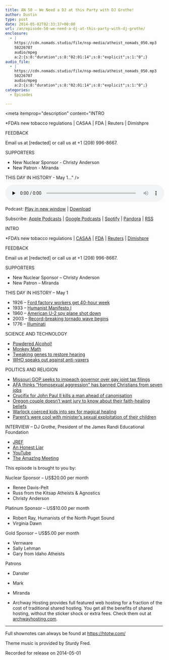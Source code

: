 ```yaml
---
title: AN 50 – We Need a DJ at this Party with DJ Grothe!
author: Dustin
type: post
date: 2014-05-02T02:33:37+00:00
url: /an/episode-50-we-need-a-dj-at-this-party-with-dj-grothe/
enclosure:
  - |
    https://cdn.nomads.studio/file/nsp-media/atheist_nomads_050.mp3
    58226707
    audio/mpeg
    a:2:{s:8:"duration";s:8:"02:01:14";s:8:"explicit";s:1:"0";}
audio_file:
  - |
    https://cdn.nomads.studio/file/nsp-media/atheist_nomads_050.mp3
    58226707
    audio/mpeg
    a:2:{s:8:"duration";s:8:"02:01:14";s:8:"explicit";s:1:"0";}
categories:
  - Episodes

---
```

<div itemscope itemtype="http://schema.org/AudioObject">
  <meta itemprop="name" content="Episode 50 &#8211; We Need a DJ at this Party with DJ Grothe!" />
  
  <meta itemprop="uploadDate" content="2014-05-01T20:33:37-06:00" />
  
  <meta itemprop="encodingFormat" content="audio/mpeg" />
  
  <meta itemprop="duration" content="PT2H01M14S" />
  
  <meta itemprop="description" content="INTRO

*FDA’s new tobacco regulations | CASAA | FDA | Reuters | Dimishpre

FEEDBACK

Email us at [redacted] or call us at +1 (208) 996-8667.

SUPPORTERS

* New Nuclear Sponsor - Christy Anderson
* New Patron - Miranda

THIS DAY IN HISTORY - May 1..." />
  
  <meta itemprop="contentUrl" content="https://dts.podtrac.com/redirect.mp3/cdn.nomads.studio/file/nsp-media/atheist_nomads_050.mp3" />
  
  <meta itemprop="contentSize" content="55.5" />
  </p> 
  
  <div class="powerpress_player" id="powerpress_player_8305">
    <audio class="wp-audio-shortcode" id="audio-5188-49" preload="none" style="width: 100%;" controls="controls"><source type="audio/mpeg" src="https://dts.podtrac.com/redirect.mp3/cdn.nomads.studio/file/nsp-media/atheist_nomads_050.mp3?_=49" /><a href="https://dts.podtrac.com/redirect.mp3/cdn.nomads.studio/file/nsp-media/atheist_nomads_050.mp3">https://dts.podtrac.com/redirect.mp3/cdn.nomads.studio/file/nsp-media/atheist_nomads_050.mp3</a></audio>
  </div>
</div>

<p class="powerpress_links powerpress_links_mp3">
  Podcast: <a href="https://dts.podtrac.com/redirect.mp3/cdn.nomads.studio/file/nsp-media/atheist_nomads_050.mp3" class="powerpress_link_pinw" target="_blank" title="Play in new window" onclick="return powerpress_pinw('https://htotw.com/?powerpress_pinw=5188-podcast');" rel="nofollow">Play in new window</a> | <a href="https://dts.podtrac.com/redirect.mp3/cdn.nomads.studio/file/nsp-media/atheist_nomads_050.mp3" class="powerpress_link_d" title="Download" rel="nofollow" download="atheist_nomads_050.mp3">Download</a>
</p>

<p class="powerpress_links powerpress_subscribe_links">
  Subscribe: <a href="https://podcasts.apple.com/us/podcast/humanists-take-on-the-world/id530050098?mt=2&ls=1" class="powerpress_link_subscribe powerpress_link_subscribe_itunes" target="_blank" title="Subscribe on Apple Podcasts" rel="nofollow">Apple Podcasts</a> | <a href="https://www.google.com/podcasts?feed=aHR0cDovL2F0aGVpc3Rub21hZHMubGlic3luLmNvbS9yc3M%3D" class="powerpress_link_subscribe powerpress_link_subscribe_googleplay" target="_blank" title="Subscribe on Google Podcasts" rel="nofollow">Google Podcasts</a> | <a href="https://open.spotify.com/show/3LzK2xZGike6Tc1GEMtMbr?si=LieN9SNuTpq96smuaUsH8A" class="powerpress_link_subscribe powerpress_link_subscribe_spotify" target="_blank" title="Subscribe on Spotify" rel="nofollow">Spotify</a> | <a href="https://www.pandora.com/podcast/atheist-nomads/PC:10122?corr=62071012&part=ug" class="powerpress_link_subscribe powerpress_link_subscribe_pandora" target="_blank" title="Subscribe on Pandora" rel="nofollow">Pandora</a> | <a href="https://htotw.com/feed/podcast/" class="powerpress_link_subscribe powerpress_link_subscribe_rss" target="_blank" title="Subscribe via RSS" rel="nofollow">RSS</a>
</p>

INTRO

*FDA’s new tobacco regulations | <a href="http://blog.casaa.org/2014/04/casaa-assessment-of-fda-deeming.html?m=1" target="_blank" rel="noopener">CASAA</a> | <a href="http://www.fda.gov/TobaccoProducts/Labeling/ucm388395.htm" target="_blank" rel="noopener">FDA</a> | <a href="http://www.reuters.com/article/2014/04/24/us-usa-health-ecigarettes-idUSBREA3N08X20140424" target="_blank" rel="noopener">Reuters</a> | <a href="http://dimisphere.com/fda-regulations-what-can-we-do-now/" target="_blank" rel="noopener">Dimishpre</a>

FEEDBACK

Email us at [redacted] or call us at +1 (208) 996-8667.

SUPPORTERS

* New Nuclear Sponsor &#8211; Christy Anderson  
* New Patron &#8211; Miranda

THIS DAY IN HISTORY &#8211; May 1

* 1926 &#8211; <a href="http://www.history.com/this-day-in-history/ford-factory-workers-get-40-hour-week" target="_blank" rel="noopener">Ford factory workers get 40-hour week</a>  
* 1933 &#8211; <a href="http://en.wikipedia.org/wiki/Humanist_Manifesto_I" target="_blank" rel="noopener">Humanist Manifesto I</a>  
* 1960 &#8211; <a href="http://www.history.com/this-day-in-history/american-u-2-spy-plane-shot-down" target="_blank" rel="noopener">American U-2 spy plane shot down</a>  
* 2003 &#8211; <a href="http://www.history.com/this-day-in-history/record-breaking-tornado-wave-begins" target="_blank" rel="noopener">Record-breaking tornado wave begins</a>  
* 1776 &#8211; <a href="http://en.wikipedia.org/wiki/Illuminati" target="_blank" rel="noopener">Illuminati</a>

SCIENCE AND TECHNOLOGY  
* <a href="http://www.iflscience.com/chemistry/powdered-alcohol-coming-us" target="_blank" rel="noopener">Powdered Alcohol!</a>  
* <a href="http://www.newscientist.com/article/dn25447-monkey-mathematicians-hint-at-brains-number-perception.html" target="_blank" rel="noopener">Monkey Math</a>  
* <a href="http://www.newscientist.com/article/mg22229662.400-deaf-people-get-gene-tweak-to-restore-natural-hearing.html" target="_blank" rel="noopener">Tweaking genes to restore hearing</a>  
* <a href="http://www.rawstory.com/rs/2014/04/23/world-health-organization-hits-back-at-vaccine-deniers/" target="_blank" rel="noopener">WHO speaks out against anti-vaxers</a>

POLITICS AND RELIGION

* <a href="http://www.rawstory.com/rs/2014/04/23/missouri-gop-begins-impeachment-of-governor-for-giving-gay-couples-equal-tax-breaks/" target="_blank" rel="noopener">Missouri GOP seeks to impeach governor over gay joint tax filings</a>  
* <a href="http://www.rightwingwatch.org/content/afa-warns-homosexual-aggression-has-banned-christians-7-common-careers" target="_blank" rel="noopener">AFA thinks “Homosexual aggression” has banned Christians from seven jobs</a>  
* <a href="http://www.rawstory.com/rs/2014/04/24/giant-john-paul-ii-crucifix-falls-and-instantly-crushes-young-man-to-death-in-italy/" target="_blank" rel="noopener">Crucifix for John Paul II kills a man ahead of canonisation</a>  
* <a href="http://www.rawstory.com/rs/2014/04/23/or-couple-whose-daughter-died-untreated-wants-faith-healing-beliefs-kept-from-jury/" target="_blank" rel="noopener">Oregon couple doesn&#8217;t want jury to know about their faith-healing beliefs</a>  
* <a href="http://www.bdtonline.com/breakingnews/x1535574442/Bluefield-man-claiming-to-be-magical-warlock-arrested-for-sex-crimes-against-children" target="_blank" rel="noopener">Warlock coerced kids into sex for magical healing</a>  
* <a href="http://www.startribune.com/local/255322011.html" target="_blank" rel="noopener">Parent’s were cool with minister’s sexual exploitation of their children</a>

INTERVIEW &#8211; DJ Grothe, President of the James Randi Educational Foundation  
* <a href="http://www.randi.org/site/" target="_blank" rel="noopener">JREF</a>  
* <a href="http://anhonestliar.com/wp/" target="_blank" rel="noopener">An Honest Liar</a>  
* <a href="https://www.youtube.com/user/JamesRandiFoundation" target="_blank" rel="noopener">YouTube</a>  
* <a href="http://www.amazingmeeting.com/" target="_blank" rel="noopener">The Amaz!ng Meeting</a>

This episode is brought to you by:

Nuclear Sponsor &#8211; US$20.00 per month  
* Renee Davis-Pelt  
* Russ from the Kitsap Atheists & Agnostics  
* Christy Anderson

Platinum Sponsor – US$10.00 per month  
* Robert Ray, Humanists of the North Puget Sound  
* Virginia Dawn

Gold Sponsor – US$5.00 per month  
* Vernware  
* Sally Lehman  
* Gary from Idaho Atheists

Patrons  
* Danster  
* Mark  
* Miranda

* Archway Hosting provides full featured web hosting for a fraction of the cost of traditional shared hosting. You get all the benefits of shared hosting, without the sticker shock or extra fees. Check them out at <a href="http://archwayhosting.com/" target="_blank" rel="noopener">archwayhosting.com</a>.

<hr width="500" />

Full shownotes can always be found at <https://htotw.com/>  

Theme music is provided by Sturdy Fred.

Recorded for release on 2014-05-01